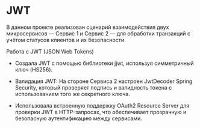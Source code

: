 # JWT

В данном проекте реализован сценарий взаимодействия двух микросервисов — Сервис 1 и Сервис 2 — для обработки транзакций с учётом статусов клиентов и их безопасности.

Работа с JWT (JSON Web Tokens)
* Cоздала JWT с помощью библиотеки jjwt, используя симметричный ключ (HS256). 

* Валидация JWT: На стороне Сервиса 2 настроен JwtDecoder Spring Security, который проверяет подпись и валидность токена с использованием того же секретного ключа.

*  Использовала встроенную поддержку OAuth2 Resource Server для проверки JWT в HTTP-запросах, что обеспечивает прозрачную и безопасную аутентификацию между сервисами.


